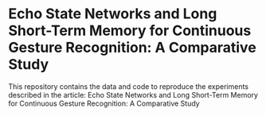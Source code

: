 # Echo State Networks and Long Short-Term Memory for Continuous Gesture Recognition: A Comparative Study

This repository contains the data and code to reproduce the experiments described in the article: 
Echo State Networks and Long Short-Term Memory for Continuous Gesture Recognition: A Comparative Study

